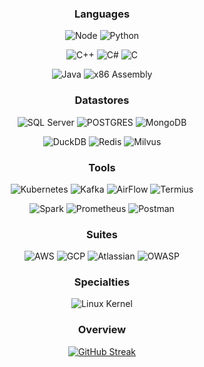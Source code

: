 <div align="center">

 

 ### Languages 
 
 ![Node](https://img.shields.io/badge/%E2%80%8E-Node.JS-0A2647?style=for-the-badge&logo=nodedotjs&logoColor=)
 ![Python](https://img.shields.io/badge/%E2%80%8E-Python-0A2647?style=for-the-badge&logo=Python&logoColor=)
 
 ![C++](https://img.shields.io/badge/%E2%80%8E-C++-0A2647?style=for-the-badge&logo=cplusplus&logoColor=659ad2)
 ![C#](https://img.shields.io/badge/%E2%80%8E-C%23-0A2647?style=for-the-badge&logo=csharp&logoColor=9b4993)
 ![C](https://img.shields.io/badge/%E2%80%8E-C-0A2647?style=for-the-badge&logo=C&logoColor=5f8dbd)
 
 ![Java](https://img.shields.io/badge/%E2%80%8E-Java-0A2647?style=for-the-badge&logo=Oracle&logoColor=f80000)
 ![x86 Assembly](https://img.shields.io/badge/%E2%80%8E-Assembly-0A2647?style=for-the-badge&logo=assemblyscript&logoColor=ffffff)
 
 
  ### Datastores
 ![SQL Server](https://img.shields.io/badge/%E2%80%8E-SQL_Server-144272?style=for-the-badge&logo=microsoftsqlserver&logoColor=ffffff)
 ![POSTGRES](https://img.shields.io/badge/%E2%80%8E-POSTGRES-144272?style=for-the-badge&logo=postgresql&logoColor=ffffff)
 ![MongoDB](https://img.shields.io/badge/%E2%80%8E-Mongo-144272?style=for-the-badge&logo=MongoDB&logoColor=)
 
 ![DuckDB](https://img.shields.io/badge/%E2%80%8E-DuckDb-144272?style=for-the-badge&logo=duckdb&logoColor=)
 ![Redis](https://img.shields.io/badge/%E2%80%8E-Redis-144272?style=for-the-badge&logo=redis&logoColor=f56e64)
 ![Milvus](https://img.shields.io/badge/%E2%80%8E-Milvus-144272?style=for-the-badge&logo=milvus&logoColor=)


  ### Tools
 ![Kubernetes](https://img.shields.io/badge/%E2%80%8E-Kubernetes-205295?style=for-the-badge&logo=kubernetes&logoColor=0079C1)
 ![Kafka](https://img.shields.io/badge/%E2%80%8E-Kafka-205295?style=for-the-badge&logo=apachekafka&logoColor=ffffff)
 ![AirFlow](https://img.shields.io/badge/%E2%80%8E-AirFlow-205295?style=for-the-badge&logo=apacheairflow&logoColor=ffffff)
 ![Termius](https://img.shields.io/badge/%E2%80%8E-Termius-205295?style=for-the-badge&logo=termius&logoColor=ffffff)

 ![Spark](https://img.shields.io/badge/%E2%80%8E-Spark-205295?style=for-the-badge&logo=apachespark&logoColor=)
 ![Prometheus](https://img.shields.io/badge/%E2%80%8E-prometheus-205295?style=for-the-badge&logo=prometheus&logoColor=)
 ![Postman](https://img.shields.io/badge/%E2%80%8E-postman-205295?style=for-the-badge&logo=postman&logoColor=)
 

 
  ### Suites
 ![AWS](https://img.shields.io/badge/%E2%80%8E-AWS-2C74B3?style=for-the-badge&logo=amazonaws&logoColor=FF9900)
 ![GCP](https://img.shields.io/badge/%E2%80%8E-GCP-2C74B3?style=for-the-badge&logo=googlecloud&logoColor=)
 ![Atlassian](https://img.shields.io/badge/%E2%80%8E-Atlassian-2C74B3?style=for-the-badge&logo=atlassian&logoColor=0052CC)
 ![OWASP](https://img.shields.io/badge/%E2%80%8E-OWASP-2C74B3?style=for-the-badge&logo=OWASP&logoColor=ffffff)
 
 ### Specialties
 ![Linux Kernel](https://img.shields.io/badge/%E2%80%8E-Linux-cfa827?style=for-the-badge&logo=linux)

 ### Overview
[![GitHub Streak](https://github-readme-streak-stats.herokuapp.com?user=agahEbrahimi&theme=prussian&exclude_days=Fri%2CSat&excludeDaysLabel=EB545400)]()
</div>


